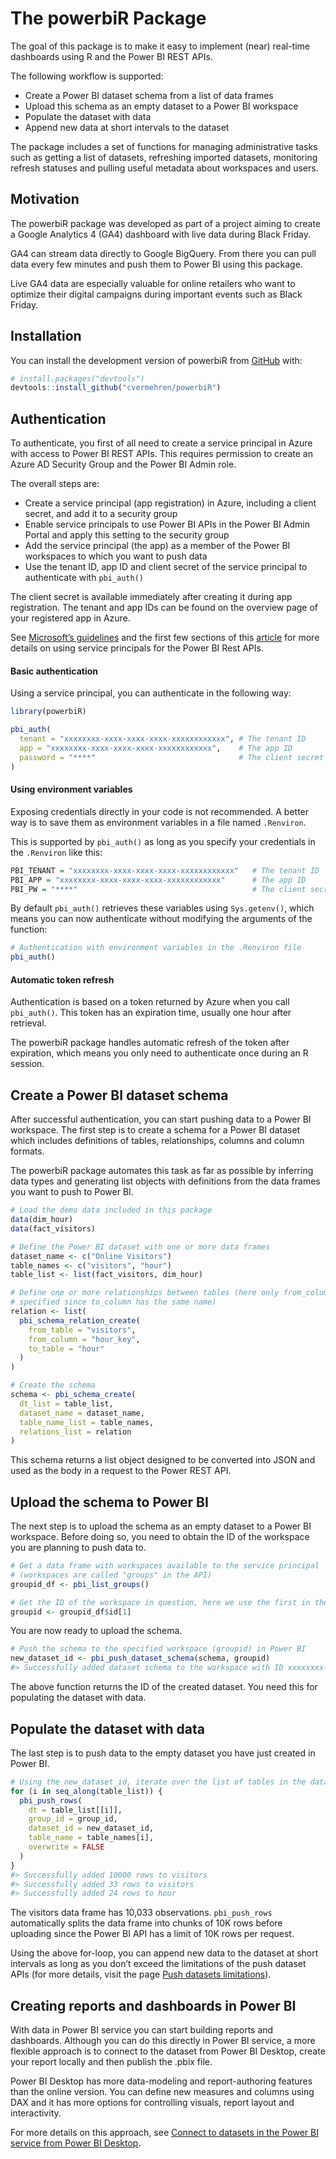 
<!-- README.md is generated from README.Rmd. Please edit that file -->

# The powerbiR Package

<!-- badges: start -->

<!-- badges: end -->

The goal of this package is to make it easy to implement (near)
real-time dashboards using R and the Power BI REST APIs.

The following workflow is supported:

- Create a Power BI dataset schema from a list of data frames
- Upload this schema as an empty dataset to a Power BI workspace
- Populate the dataset with data
- Append new data at short intervals to the dataset

The package includes a set of functions for managing administrative
tasks such as getting a list of datasets, refreshing imported datasets,
monitoring refresh statuses and pulling useful metadata about workspaces
and users.

## Motivation

The powerbiR package was developed as part of a project aiming to create
a Google Analytics 4 (GA4) dashboard with live data during Black Friday.

GA4 can stream data directly to Google BigQuery. From there you can pull
data every few minutes and push them to Power BI using this package.

Live GA4 data are especially valuable for online retailers who want to
optimize their digital campaigns during important events such as Black
Friday.

## Installation

You can install the development version of powerbiR from
[GitHub](https://github.com/) with:

``` r
# install.packages("devtools")
devtools::install_github("cvermehren/powerbiR")
```

## Authentication

To authenticate, you first of all need to create a service principal in
Azure with access to Power BI REST APIs. This requires permission to
create an Azure AD Security Group and the Power BI Admin role.

The overall steps are:

- Create a service principal (app registration) in Azure, including a
  client secret, and add it to a security group
- Enable service principals to use Power BI APIs in the Power BI Admin
  Portal and apply this setting to the security group
- Add the service principal (the app) as a member of the Power BI
  workspaces to which you want to push data
- Use the tenant ID, app ID and client secret of the service principal
  to authenticate with `pbi_auth()`

The client secret is available immediately after creating it during app
registration. The tenant and app IDs can be found on the overview page
of your registered app in Azure.

See [Microsoft’s
guidelines](https://docs.microsoft.com/en-us/power-bi/developer/embedded/embed-service-principal#create-a-security-group-manually)
and the first few sections of this
[article](https://forwardforever.com/how-to-use-service-principal-in-power-bi-admin-rest-api-in-power-automate/)
for more details on using service principals for the Power BI Rest APIs.

#### Basic authentication

Using a service principal, you can authenticate in the following way:

``` r
library(powerbiR)

pbi_auth(
  tenant = "xxxxxxxx-xxxx-xxxx-xxxx-xxxxxxxxxxxx", # The tenant ID
  app = "xxxxxxxx-xxxx-xxxx-xxxx-xxxxxxxxxxxx",    # The app ID
  password = "****"                                # The client secret
)
```

#### Using environment variables

Exposing credentials directly in your code is not recommended. A better
way is to save them as environment variables in a file named
`.Renviron`.

This is supported by `pbi_auth()` as long as you specify your
credentials in the `.Renviron` like this:

``` r
PBI_TENANT = "xxxxxxxx-xxxx-xxxx-xxxx-xxxxxxxxxxxx"   # The tenant ID 
PBI_APP = "xxxxxxxx-xxxx-xxxx-xxxx-xxxxxxxxxxxx"      # The app ID
PBI_PW = "****"                                       # The client secret
```

By default `pbi_auth()` retrieves these variables using `Sys.getenv()`,
which means you can now authenticate without modifying the arguments of
the function:

``` r
# Authentication with environment variables in the .Renviron file
pbi_auth()
```

#### Automatic token refresh

Authentication is based on a token returned by Azure when you call
`pbi_auth()`. This token has an expiration time, usually one hour after
retrieval.

The powerbiR package handles automatic refresh of the token after
expiration, which means you only need to authenticate once during an R
session.

## Create a Power BI dataset schema

After successful authentication, you can start pushing data to a Power
BI workspace. The first step is to create a schema for a Power BI
dataset which includes definitions of tables, relationships, columns and
column formats.

The powerbiR package automates this task as far as possible by inferring
data types and generating list objects with definitions from the data
frames you want to push to Power BI.

``` r
# Load the demo data included in this package
data(dim_hour)
data(fact_visitors)

# Define the Power BI dataset with one or more data frames
dataset_name <- c("Online Visitors")
table_names <- c("visitors", "hour")
table_list <- list(fact_visitors, dim_hour)

# Define one or more relationships between tables (here only from_column is
# specified since to_column has the same name)
relation <- list(
  pbi_schema_relation_create(
    from_table = "visitors",
    from_column = "hour_key",
    to_table = "hour"
  )
)

# Create the schema
schema <- pbi_schema_create(
  dt_list = table_list,
  dataset_name = dataset_name,
  table_name_list = table_names,
  relations_list = relation
)
```

This schema returns a list object designed to be converted into JSON and
used as the body in a request to the Power REST API.

## Upload the schema to Power BI

The next step is to upload the schema as an empty dataset to a Power BI
workspace. Before doing so, you need to obtain the ID of the workspace
you are planning to push data to.

``` r
# Get a data frame with workspaces available to the service principal
# (workspaces are called "groups" in the API)
groupid_df <- pbi_list_groups()

# Get the ID of the workspace in question, here we use the first in the list
groupid <- groupid_df$id[1]
```

You are now ready to upload the schema.

``` r
# Push the schema to the specified workspace (groupid) in Power BI
new_dataset_id <- pbi_push_dataset_schema(schema, groupid)
#> Successfully added dataset schema to the workspace with ID xxxxxxxx-xxxx-xxxx-xxxx-xxxxxxxxxxxx
```

The above function returns the ID of the created dataset. You need this
for populating the dataset with data.

## Populate the dataset with data

The last step is to push data to the empty dataset you have just created
in Power BI.

``` r
# Using the new_dataset_id, iterate over the list of tables in the dataset
for (i in seq_along(table_list)) {
  pbi_push_rows(
    dt = table_list[[i]],
    group_id = group_id,
    dataset_id = new_dataset_id,
    table_name = table_names[i],
    overwrite = FALSE
  )
}
#> Successfully added 10000 rows to visitors
#> Successfully added 33 rows to visitors
#> Successfully added 24 rows to hour
```

The visitors data frame has 10,033 observations. `pbi_push_rows`
automatically splits the data frame into chunks of 10K rows before
uploading since the Power BI API has a limit of 10K rows per request.

Using the above for-loop, you can append new data to the dataset at
short intervals as long as you don’t exceed the limitations of the push
dataset APIs (for more details, visit the page [Push datasets
limitations](https://docs.microsoft.com/en-us/power-bi/developer/embedded/push-datasets-limitations)).

## Creating reports and dashboards in Power BI

With data in Power BI service you can start building reports and
dashboards. Although you can do this directly in Power BI service, a
more flexible approach is to connect to the dataset from Power BI
Desktop, create your report locally and then publish the .pbix file.

Power BI Desktop has more data-modeling and report-authoring features
than the online version. You can define new measures and columns using
DAX and it has more options for controlling visuals, report layout and
interactivity.

For more details on this approach, see [Connect to datasets in the Power
BI service from Power BI
Desktop](https://docs.microsoft.com/en-us/power-bi/connect-data/desktop-report-lifecycle-datasets).
